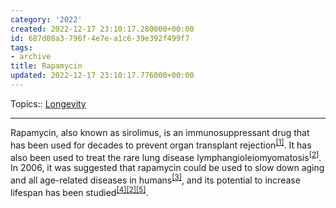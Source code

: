 ```yaml
---
category: '2022'
created: 2022-12-17 23:10:17.280000+00:00
id: 687d08a3-796f-4e7e-a1c6-39e392f499f7
tags:
- archive
title: Rapamycin
updated: 2022-12-17 23:10:17.776000+00:00
---
```

   
Topics:: [Longevity](../topics/longevity.md)   
   
   
---   
   
Rapamycin, also known as sirolimus, is an immunosuppressant drug that has been used for decades to prevent organ transplant rejection<sup class="text-zinc-500"><a href="https://www.sciencedirect.com/topics/medicine-and-dentistry/rapamycin" target="_blank" rel="noopener noreferrer">[1]</a></sup>. It has also been used to treat the rare lung disease lymphangioleiomyomatosis<sup class="text-zinc-500"><a href="https://www.lifespan.io/topic/rapamycin" target="_blank" rel="noopener noreferrer">[2]</a></sup>. In 2006, it was suggested that rapamycin could be used to slow down aging and all age-related diseases in humans<sup class="text-zinc-500"><a href="https://www.ncbi.nlm.nih.gov/pmc/articles/PMC6814615" target="_blank" rel="noopener noreferrer">[3]</a></sup>, and its potential to increase lifespan has been studied<sup class="text-zinc-500"><a href="https://www.newscientist.com/definition/rapamycin" target="_blank" rel="noopener noreferrer">[4]</a></sup><sup class="text-zinc-500"><a href="https://www.lifespan.io/topic/rapamycin" target="_blank" rel="noopener noreferrer">[2]</a></sup><sup class="text-zinc-500"><a href="https://www.medicalnewstoday.com/articles/could-rapamycin-be-our-next-weapon-in-the-fight-for-longevity" target="_blank" rel="noopener noreferrer">[5]</a></sup>.
